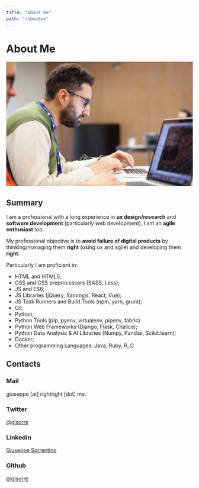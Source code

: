 ```yaml
---
title: "about me"
path: "/aboutme"
---
```


# About Me

![portrait](./aboutme_assets/portrait.jpg)

## Summary

I am a professional with a long experience in **ux design/research** and **software development** (particularly web development). I am an **agile enthusiast** too.

My professional objective is to **avoid failure of digital products** by thinking/managing them **right** (using ux and agile) and developing them **right**.

Particularly I am proficient in:
- HTML and HTML5;
- CSS and CSS preprocessors (SASS, Less);
- JS and ES6;
- JS Libraries (jQuery, Sammyjs, React, Vue);
- JS Task Runners and Build Tools (npm, yarn, grunt);
- Git;
- Python;
- Python Tools (pip, pyenv, virtualenv, pipenv, fabric)
- Python Web Frameworks (Django, Flask, Chalice);
- Python Data Analysis & AI Libraries (Numpy, Pandas, Scikit.learn);
- Docker;
- Other programming Languages: Java, Ruby, R, C

## Contacts

### Mail

giuseppe [at] rightright [dot] me.

### Twitter

<a href="https://twitter.com/glsorre" target="_blank">@glsorre</a>

### Linkedin

<a href="https://it.linkedin.com/in/glsorrentino" target="_blank">Giuseppe Sorrentino</a>

### Github

<a href="https://github.com/glsorre" target="_blank">@glsorre</a>